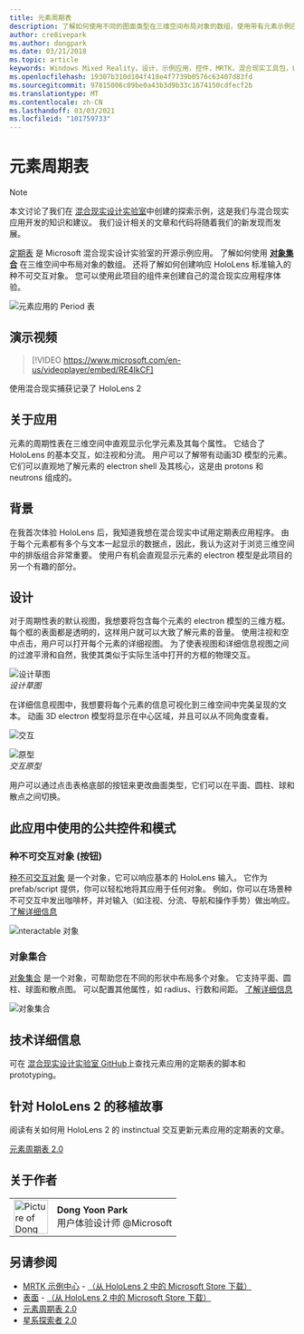 ```yaml
---
title: 元素周期表
description: 了解如何使用不同的图面类型在三维空间布局对象的数组，使用带有元素示例应用的定期表的对象集合。
author: cre8ivepark
ms.author: dongpark
ms.date: 03/21/2018
ms.topic: article
keywords: Windows Mixed Reality，设计，示例应用，控件，MRTK，混合现实工具包，Unity，示例应用，示例应用，开源，Microsoft Store，HoloLens，混合现实耳机，windows Mixed Reality 耳机，虚拟现实耳机
ms.openlocfilehash: 19307b310d104f418e4f7739b0576c63407d83fd
ms.sourcegitcommit: 97815006c09be0a43b3d9b33c1674150cdfecf2b
ms.translationtype: MT
ms.contentlocale: zh-CN
ms.lasthandoff: 03/03/2021
ms.locfileid: "101759733"
---
```

# <a name="periodic-table-of-the-elements"></a>元素周期表

>[!NOTE]
>本文讨论了我们在 [混合现实设计实验室](https://github.com/Microsoft/MRDesignLabs_Unity)中创建的探索示例，这是我们与混合现实应用开发的知识和建议。 我们设计相关的文章和代码将随着我们的新发现而发展。

[定期表](https://github.com/Microsoft/MRDesignLabs_Unity_PeriodicTable) 是 Microsoft 混合现实设计实验室的开源示例应用。 了解如何使用 **[对象集合](../../design/object-collection.md)** 在三维空间中布局对象的数组。 还将了解如何创建响应 HoloLens 标准输入的种不可交互对象。 您可以使用此项目的组件来创建自己的混合现实应用程序体验。

![元素应用的 Period 表](images/640px-periodictable-hero.jpg)

## <a name="demo-video"></a>演示视频 
> [!VIDEO https://www.microsoft.com/en-us/videoplayer/embed/RE4IkCF]

使用混合现实捕获记录了 HoloLens 2

## <a name="about-the-app"></a>关于应用

元素的周期性表在三维空间中直观显示化学元素及其每个属性。 它结合了 HoloLens 的基本交互，如注视和分流。 用户可以了解带有动画3D 模型的元素。 它们可以直观地了解元素的 electron shell 及其核心，这是由 protons 和 neutrons 组成的。

## <a name="background"></a>背景

在我首次体验 HoloLens 后，我知道我想在混合现实中试用定期表应用程序。 由于每个元素都有多个与文本一起显示的数据点，因此，我认为这对于浏览三维空间中的排版组合非常重要。 使用户有机会直观显示元素的 electron 模型是此项目的另一个有趣的部分。

## <a name="design"></a>设计

对于周期性表的默认视图，我想要将包含每个元素的 electron 模型的三维方框。 每个框的表面都是透明的，这样用户就可以大致了解元素的音量。 使用注视和空中点击，用户可以打开每个元素的详细视图。 为了使表视图和详细信息视图之间的过渡平滑和自然，我使其类似于实际生活中打开的方框的物理交互。

![设计草图](images/640px-sketch20170406.jpg)<br>
*设计草图*

在详细信息视图中，我想要将每个元素的信息可视化到三维空间中完美呈现的文本。 动画 3D electron 模型将显示在中心区域，并且可以从不同角度查看。

![交互](images/640px-periodictable-interaction.jpg)

![原型](images/640px-periodictable-prototypes.jpg)<br>
*交互原型*

用户可以通过点击表格底部的按钮来更改曲面类型，它们可以在平面、圆柱、球和散点之间切换。

## <a name="common-controls-and-patterns-used-in-this-app"></a>此应用中使用的公共控件和模式

### <a name="interactable-object-button"></a>种不可交互对象 (按钮) 

[种不可交互对象](../../design/interactable-object.md) 是一个对象，它可以响应基本的 HoloLens 输入。 它作为 prefab/script 提供，你可以轻松地将其应用于任何对象。 例如，你可以在场景种不可交互中发出咖啡杯，并对输入（如注视、分流、导航和操作手势）做出响应。 [了解详细信息](../../design/interactable-object.md)

![nteractable 对象](images/640px-periodictable-interactableobject.jpg)

### <a name="object-collection"></a>对象集合

[对象集合](../../design/object-collection.md) 是一个对象，可帮助您在不同的形状中布局多个对象。 它支持平面、圆柱、球面和散点图。 可以配置其他属性，如 radius、行数和间距。 [了解详细信息](../../design/object-collection.md)

![对象集合](images/640px-periodictable-collections.jpg)

## <a name="technical-details"></a>技术详细信息

可在 [混合现实设计实验室 GitHub](https://github.com/Microsoft/MRDesignLabs_Unity_PeriodicTable)上查找元素应用的定期表的脚本和 prototyping。

## <a name="porting-story-for-hololens-2"></a>针对 HoloLens 2 的移植故事

阅读有关如何用 HoloLens 2 的 instinctual 交互更新元素应用的定期表的文章。

[元素周期表 2.0](https://medium.com/@dongyoonpark/bringing-the-periodic-table-of-the-elements-app-to-hololens-2-with-mrtk-v2-a6e3d8362158)




## <a name="about-the-author"></a>关于作者

<table style="border-collapse:collapse" padding-left="0px">
<tr>
<td style="border-style: none" width="60px"><img alt="Picture of Dong Yoon Park" width="60" height="60" src="images/dongyoonpark.jpg"></td>
<td style="border-style: none"><b>Dong Yoon Park</b><br>用户体验设计师 @Microsoft</td>
</tr>
</table>

## <a name="see-also"></a>另请参阅

* [MRTK 示例中心](https://docs.microsoft.com/windows/mixed-reality/mrtk-docs/features/example-scenes/example-hub.md) - [（从 HoloLens 2 中的 Microsoft Store 下载）](https://www.microsoft.com/en-us/p/mrtk-examples-hub/9mv8c39l2sj4)
* [表面](sampleapp-surfaces.md) - [（从 HoloLens 2 中的 Microsoft Store 下载）](https://www.microsoft.com/en-us/p/surfaces/9nvkpv3sk3x0)
* [元素周期表 2.0](https://medium.com/@dongyoonpark/bringing-the-periodic-table-of-the-elements-app-to-hololens-2-with-mrtk-v2-a6e3d8362158)
* [星系探索者 2.0](galaxy-explorer-update.md)
